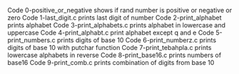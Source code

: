 Code 0-positive_or_negative shows if rand number is positive or negative or zero 
Code 1-last_digit.c prints last digit of number
Code 2-print_alphabet prints alphabet
Code 3-print_alphabets.c prints alphabet in lowercase and uppercase
Code 4-print_alphabt.c print alphabet except q and e
Code 5-print_numbers.c prints digits of base 10
Code 6-print_numberz.c prints digits of base 10 with putchar function
Code 7-print_tebahpla.c prints lowercase alphabets in reverse
Code 8-print_base16.c prints numbers of base16
Code 9-print_comb.c prints combination of digits from base 10
